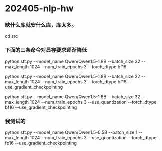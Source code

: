 # 202405-nlp-hw

### 缺什么库就安什么库，库太多。

cd src

### 下面的三条命令对显存要求逐渐降低

python sft.py --model_name Qwen/Qwen1.5-1.8B --batch_size 32 --max_length 1024 --num_train_epochs 3 --torch_dtype bf16

python sft.py --model_name Qwen/Qwen1.5-1.8B --batch_size 32 --max_length 1024 --num_train_epochs 3 --torch_dtype bf16 --use_gradient_checkpointing


python sft.py --model_name Qwen/Qwen1.5-1.8B --batch_size 32 --max_length 1024 --num_train_epochs 3 --use_quantization --torch_dtype bf16 --use_gradient_checkpointing



### 我测试的
python sft.py --model_name Qwen/Qwen1.5-0.5B --batch_size 1 --max_length 1024 --num_train_epochs 3 --use_quantization --torch_dtype fp16 --use_gradient_checkpointing


